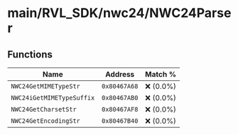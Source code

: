 # main/RVL_SDK/nwc24/NWC24Parser

## Functions

| Name | Address | Match % |
|------|---------|---------|
| `NWC24GetMIMETypeStr` | `0x80467A68` | :x: (0.0%) |
| `NWC24iGetMIMETypeSuffix` | `0x80467AB0` | :x: (0.0%) |
| `NWC24GetCharsetStr` | `0x80467AF8` | :x: (0.0%) |
| `NWC24GetEncodingStr` | `0x80467B40` | :x: (0.0%) |